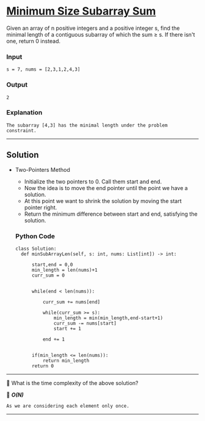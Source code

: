 # [Minimum Size Subarray Sum](https://leetcode.com/problems/minimum-size-subarray-sum/)

Given an array of n positive integers and a positive integer s, find the minimal length of a contiguous subarray of which the sum ≥ s. If there isn't one, return 0 instead.

### Input 
    s = 7, nums = [2,3,1,2,4,3]

### Output
    2
    
### Explanation
    The subarray [4,3] has the minimal length under the problem constraint.
    
--------------------------------------------------------------------

## Solution

- Two-Pointers Method
  - Initialize the two pointers to 0. Call them start and end.
  - Now the idea is to move the end pointer until the point we have a solution.
  - At this point we want to shrink the solution by moving the start pointer right.
  - Return the minimum difference between start and end, satisfying the solution.
  
  
  
  ### Python Code
  
      class Solution:
        def minSubArrayLen(self, s: int, nums: List[int]) -> int:

            start,end = 0,0
            min_length = len(nums)+1
            curr_sum = 0 


            while(end < len(nums)):

                curr_sum += nums[end]

                while(curr_sum >= s):
                    min_length = min(min_length,end-start+1)
                    curr_sum -= nums[start]
                    start += 1

                end += 1


            if(min_length <= len(nums)):
                return min_length
            return 0
            
----------------------------------------------------------------------

🎯 What is the time complexity of the above solution?

📝 ***O(N)***

    As we are considering each element only once.
    
------------------------------------------------------
